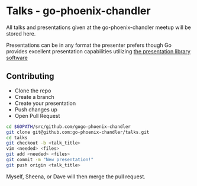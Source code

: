 # Talks - go-phoenix-chandler

All talks and presentations given at the go-phoenix-chandler meetup will be stored here.

Presentations can be in any format the presenter prefers though Go provides excellent presentation capabilities utilizing [the presentation library software](http://godoc.org/code.google.com/p/go.tools/present)

## Contributing

- Clone the repo
- Create a branch
- Create your presentation
- Push changes up
- Open Pull Request

```bash
cd $GOPATH/src/github.com/gogo-phoenix-chandler
git clone git@github.com:go-phoenix-chandler/talks.git
cd talks
git checkout -b <talk_title>
vim <needed> <files>
git add <needed> <files>
git commit -m "New presentation!"
git push origin <talk_title>
```

Myself, Sheena, or Dave will then merge the pull request.
